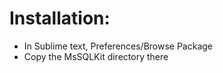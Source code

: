 # Installation:

- In Sublime text, Preferences/Browse Package
- Copy the MsSQLKit directory there

